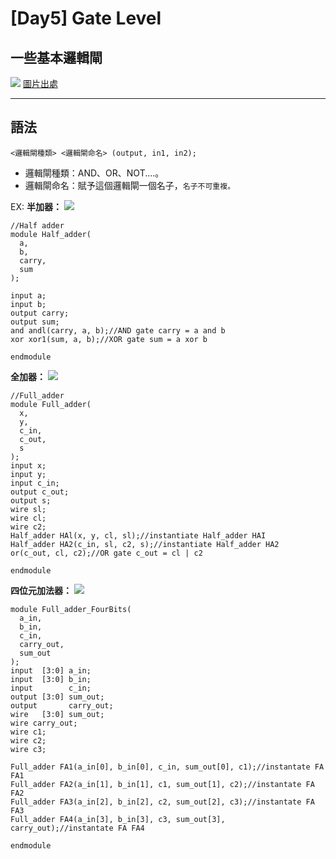 
# [Day5] Gate Level
## 一些基本邏輯閘
![](https://i.imgur.com/OOIKYkm.jpg)
[圖片出處](https://frankcomputerscience.wordpress.com/chapter-3/)

---

## 語法
```
<邏輯閘種類> <邏輯閘命名> (output, in1, in2);
```
- 邏輯閘種類：AND、OR、NOT....。
- 邏輯閘命名：賦予這個邏輯閘一個名子，`名子不可重複。`

EX:
**半加器：**
![](https://i.imgur.com/yqIuFAt.png)


```
//Half adder
module Half_adder(
  a, 
  b, 
  carry, 
  sum
);

input a;
input b;
output carry;
output sum;
and andl(carry, a, b);//AND gate carry = a and b
xor xor1(sum, a, b);//XOR gate sum = a xor b

endmodule
```
**全加器：**
![](https://i.imgur.com/VScAo8t.png)



```
//Full_adder
module Full_adder(
  x, 
  y, 
  c_in, 
  c_out, 
  s
);
input x;
input y;
input c_in;
output c_out;
output s;
wire sl;
wire cl;
wire c2;
Half_adder HAl(x, y, cl, sl);//instantiate Half_adder HAI
Half_adder HA2(c_in, sl, c2, s);//instantiate Half_adder HA2
or(c_out, cl, c2);//OR gate c_out = cl | c2

endmodule
```
**四位元加法器：**
![](https://i.imgur.com/z0oEZEM.png)
```
module Full_adder_FourBits(
  a_in, 
  b_in, 
  c_in, 
  carry_out, 
  sum_out
);
input  [3:0] a_in;
input  [3:0] b_in;
input        c_in;
output [3:0] sum_out;
output       carry_out;
wire   [3:0] sum_out; 
wire carry_out;
wire c1;
wire c2;
wire c3;

Full_adder FA1(a_in[0], b_in[0], c_in, sum_out[0], c1);//instantate FA FA1
Full_adder FA2(a_in[1], b_in[1], c1, sum_out[1], c2);//instantate FA FA2
Full_adder FA3(a_in[2], b_in[2], c2, sum_out[2], c3);//instantate FA FA3
Full_adder FA4(a_in[3], b_in[3], c3, sum_out[3], carry_out);//instantate FA FA4

endmodule

```
